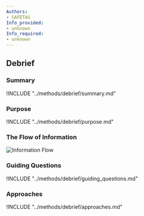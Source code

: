 ```yaml
---
Authors:
- SAFETAG
Info_provided:
- unknown
Info_required:
- unknown
---
```


## Debrief

### Summary
!INCLUDE "../methods/debrief/summary.md"

### Purpose
!INCLUDE "../methods/debrief/purpose.md"

### The Flow of Information
![ Information Flow](images/info_flows/debrief.svg)

### Guiding Questions
!INCLUDE "../methods/debrief/guiding_questions.md"

### Approaches
!INCLUDE "../methods/debrief/approaches.md"
